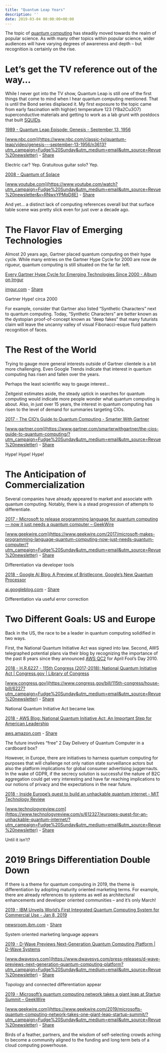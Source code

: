```yaml
---
title: "Quantum Leap Years"
description: ''
date: 2019-03-04 00:00:00+00:00
---
```


The topic of [quantum computing](https://en.wikipedia.org/wiki/Quantum_computing?utm_campaign=Fudge%20Sunday&utm_medium=email&utm_source=Revue%20newsletter) has steadily moved towards the realm of popular science. As with many other topics within popular science, wider audiences will have varying degrees of awareness and depth – but recognition is certainly on the rise.

Let’s get the TV reference out of the way…
==========================================

While I never got into the TV show, Quantum Leap is still one of the first things that come to mind when I hear quantum computing mentioned. That is until the Bond series displaced it. My first exposure to the topic came from early fascination with high(er) temperature 123 (YBa2Cu3O7) superconductive materials and getting to work as a lab grunt with postdocs that built [SQUIDs](http://digests.fudgesunday.com/issues/virtual-reality-80s-and-90s-nostalgia-41351?utm_campaign=Fudge%20Sunday&utm_medium=email&utm_source=Revue%20newsletter).

[1989 - Quantum Leap Episode: Genesis - September 13, 1956](https://www.nbc.com/classic-tv/quantum-leap/video/genesis---september-13-1956/n3613?utm_campaign=Fudge%20Sunday&utm_medium=email&utm_source=Revue%20newsletter)

[www.nbc.com](https://www.nbc.com/classic-tv/quantum-leap/video/genesis---september-13-1956/n3613?utm_campaign=Fudge%20Sunday&utm_medium=email&utm_source=Revue%20newsletter) - [Share](http://rev.vu/P9X3r8?utm_campaign=Issue&utm_content=share&utm_medium=email&utm_source=Fudge+Sunday)

Electric car? Yep. Gratuitous guitar solo? Yep.

[2008 - Quantum of Solace](https://www.youtube.com/watch?utm_campaign=Fudge%20Sunday&utm_medium=email&utm_source=Revue%20newsletter&v=RNwxYPMqD8E)

[www.youtube.com](https://www.youtube.com/watch?utm_campaign=Fudge%20Sunday&utm_medium=email&utm_source=Revue%20newsletter&v=RNwxYPMqD8E) - [Share](http://rev.vu/Jy9aM1?utm_campaign=Issue&utm_content=share&utm_medium=email&utm_source=Fudge+Sunday)

And yet… a distinct lack of computing references overall but that surface table scene was pretty slick even for just over a decade ago.

The Flavor Flav of Emerging Technologies
========================================

Almost 20 years ago, Gartner placed quantum computing on their hype cycle. While many entries on the Gartner Hype Cycle for 2000 are now de rigueur, quantum computing is still situated on the far far left.

[Every Gartner Hype Cycle for Emerging Technologies Since 2000 - Album on Imgur](https://imgur.com/gallery/noBKI?utm_campaign=Fudge%20Sunday&utm_medium=email&utm_source=Revue%20newsletter)

[imgur.com](https://imgur.com/gallery/noBKI?utm_campaign=Fudge%20Sunday&utm_medium=email&utm_source=Revue%20newsletter) - [Share](http://rev.vu/jWdlqB?utm_campaign=Issue&utm_content=share&utm_medium=email&utm_source=Fudge+Sunday)

Gartner Hype! circa 2000

For example, consider that Gartner also listed “Synthetic Characters” next to quantum computing. Today, “Synthetic Characters” are better known as the dystopian proof-of-concept known as “deep fakes” that many futurists claim will leave the uncanny valley of visual Fibonacci-esque fluid pattern recognition of faces.

The Rest of the World
=====================

Trying to gauge more general interests outside of Gartner clientele is a bit more challenging. Even Google Trends indicate that interest in quantum computing has risen and fallen over the years.

Perhaps the least scientific way to gauge interest…

Zeitgeist estimates aside, the steady uptick in searches for quantum computing would indicate more people wonder what quantum computing is about. Also, in just over 15 years, the interest in quantum computing has risen to the level of demand for summaries targeting CIOs.

[2017 - The CIO’s Guide to Quantum Computing - Smarter With Gartner](https://www.gartner.com/smarterwithgartner/the-cios-guide-to-quantum-computing/?utm_campaign=Fudge%20Sunday&utm_medium=email&utm_source=Revue%20newsletter)

[www.gartner.com](https://www.gartner.com/smarterwithgartner/the-cios-guide-to-quantum-computing/?utm_campaign=Fudge%20Sunday&utm_medium=email&utm_source=Revue%20newsletter) - [Share](http://rev.vu/dM7aqG?utm_campaign=Issue&utm_content=share&utm_medium=email&utm_source=Fudge+Sunday)

Hype! Hype! Hype!

The Anticipation of Commercialization
=====================================

Several companies have already appeared to market and associate with quantum computing. Notably, there is a stead progression of attempts to differentiate.

[2017 - Microsoft to release programming language for quantum computing — now it just needs a quantum computer – GeekWire](https://www.geekwire.com/2017/microsoft-makes-programming-language-quantum-computing-now-just-needs-quantum-computer/?utm_campaign=Fudge%20Sunday&utm_medium=email&utm_source=Revue%20newsletter)

[www.geekwire.com](https://www.geekwire.com/2017/microsoft-makes-programming-language-quantum-computing-now-just-needs-quantum-computer/?utm_campaign=Fudge%20Sunday&utm_medium=email&utm_source=Revue%20newsletter) - [Share](http://rev.vu/69kYN4?utm_campaign=Issue&utm_content=share&utm_medium=email&utm_source=Fudge+Sunday)

Differentiation via developer tools

[2018 - Google AI Blog: A Preview of Bristlecone, Google’s New Quantum Processor](https://ai.googleblog.com/2018/03/a-preview-of-bristlecone-googles-new.html?utm_campaign=Fudge%20Sunday&utm_medium=email&utm_source=Revue%20newsletter)

[ai.googleblog.com](https://ai.googleblog.com/2018/03/a-preview-of-bristlecone-googles-new.html?utm_campaign=Fudge%20Sunday&utm_medium=email&utm_source=Revue%20newsletter) - [Share](http://rev.vu/ae9n15?utm_campaign=Issue&utm_content=share&utm_medium=email&utm_source=Fudge+Sunday)

Differentiation via useful error correction

Two Different Goals: US and Europe
==================================

Back in the US, the race to be a leader in quantum computing solidified in two ways.

First, the National Quantum Initiative Act was signed into law. Second, AWS telegraphed potential plans via their blog by recognizing the importance of the past 8 years since they announced [AWS QC2](https://aws.amazon.com/blogs/aws/introducing-qc2-the-quantum-compute-cloud/?utm_campaign=Fudge%20Sunday&utm_medium=email&utm_source=Revue%20newsletter) for April Fool’s Day 2010.

[2018 - H.R.6227 - 115th Congress (2017-2018): National Quantum Initiative Act | Congress.gov | Library of Congress](https://www.congress.gov/bill/115th-congress/house-bill/6227?utm_campaign=Fudge%20Sunday&utm_medium=email&utm_source=Revue%20newsletter)

[www.congress.gov](https://www.congress.gov/bill/115th-congress/house-bill/6227?utm_campaign=Fudge%20Sunday&utm_medium=email&utm_source=Revue%20newsletter) - [Share](http://rev.vu/M25jK5?utm_campaign=Issue&utm_content=share&utm_medium=email&utm_source=Fudge+Sunday)

National Quantum Initiative Act became law.

[2018 - AWS Blog: National Quantum Initiative Act: An Important Step for American Leadership](https://aws.amazon.com/blogs/publicsector/national-quantum-initiative-act-an-important-step-for-american-leadership/?utm_campaign=Fudge%20Sunday&utm_medium=email&utm_source=Revue%20newsletter)

[aws.amazon.com](https://aws.amazon.com/blogs/publicsector/national-quantum-initiative-act-an-important-step-for-american-leadership/?utm_campaign=Fudge%20Sunday&utm_medium=email&utm_source=Revue%20newsletter) - [Share](http://rev.vu/najllZ?utm_campaign=Issue&utm_content=share&utm_medium=email&utm_source=Fudge+Sunday)

The future involves “free” 2 Day Delivery of Quantum Computer in a cardboard box?

However, in Europe, there are initiatives to harness quantum computing for purposes that will challenge not only nation state surveillance actors but also the platform implications for global consumer advertising juggernauts. In the wake of GDPR, if the secrecy solution is successful the nature of B2C aggregation could get very interesting and have far reaching implications to our notions of privacy and the expectations in the near future.

[2018 - Inside Europe’s quest to build an unhackable quantum internet - MIT Technology Review](https://www.technologyreview.com/s/612327/europes-quest-for-an-unhackable-quantum-internet/?utm_campaign=Fudge%20Sunday&utm_medium=email&utm_source=Revue%20newsletter)

[www.technologyreview.com](https://www.technologyreview.com/s/612327/europes-quest-for-an-unhackable-quantum-internet/?utm_campaign=Fudge%20Sunday&utm_medium=email&utm_source=Revue%20newsletter) - [Share](http://rev.vu/4KZdAy?utm_campaign=Issue&utm_content=share&utm_medium=email&utm_source=Fudge+Sunday)

Until it isn’t?

2019 Brings Differentiation Double Down
=======================================

If there is a theme for quantum computing in 2019, the theme is differentiation by adopting maturity oriented marketing terms. For example, there are already references to systems as well as architectural enhancements and developer oriented communities – and it’s only March!

[2019 - IBM Unveils World’s First Integrated Quantum Computing System for Commercial Use - Jan 8, 2019](https://newsroom.ibm.com/2019-01-08-IBM-Unveils-Worlds-First-Integrated-Quantum-Computing-System-for-Commercial-Use?utm_campaign=Fudge%20Sunday&utm_medium=email&utm_source=Revue%20newsletter)

[newsroom.ibm.com](https://newsroom.ibm.com/2019-01-08-IBM-Unveils-Worlds-First-Integrated-Quantum-Computing-System-for-Commercial-Use?utm_campaign=Fudge%20Sunday&utm_medium=email&utm_source=Revue%20newsletter) - [Share](http://rev.vu/GlGyem?utm_campaign=Issue&utm_content=share&utm_medium=email&utm_source=Fudge+Sunday)

System oriented marketing language appears

[2019 - D-Wave Previews Next-Generation Quantum Computing Platform | D-Wave Systems](https://www.dwavesys.com/press-releases/d-wave-previews-next-generation-quantum-computing-platform?utm_campaign=Fudge%20Sunday&utm_medium=email&utm_source=Revue%20newsletter)

[www.dwavesys.com](https://www.dwavesys.com/press-releases/d-wave-previews-next-generation-quantum-computing-platform?utm_campaign=Fudge%20Sunday&utm_medium=email&utm_source=Revue%20newsletter) - [Share](http://rev.vu/P9XZnW?utm_campaign=Issue&utm_content=share&utm_medium=email&utm_source=Fudge+Sunday)

Topology and connected differentiation appear

[2019 - Microsoft’s quantum computing network takes a giant leap at Startup Summit – GeekWire](https://www.geekwire.com/2019/microsofts-quantum-computing-network-takes-one-giant-leap-startup-summit/?utm_campaign=Fudge%20Sunday&utm_medium=email&utm_source=Revue%20newsletter)

[www.geekwire.com](https://www.geekwire.com/2019/microsofts-quantum-computing-network-takes-one-giant-leap-startup-summit/?utm_campaign=Fudge%20Sunday&utm_medium=email&utm_source=Revue%20newsletter) - [Share](http://rev.vu/69k3X2?utm_campaign=Issue&utm_content=share&utm_medium=email&utm_source=Fudge+Sunday)

Birds of a feather, partners, and the wisdom of self-selecting crowds aching to become a community aligned to the funding and long term bets of a cloud computing powerhouse.